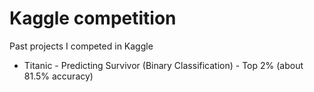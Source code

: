# Kaggle competition
Past projects I competed in Kaggle
- Titanic - Predicting Survivor (Binary Classification) - Top 2% (about 81.5% accuracy)
